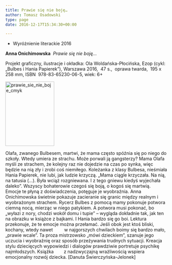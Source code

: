 ```yaml
---
title: Prawie się nie boję…
author: Tomasz Osadowski
type: page
date: 2016-12-17T15:34:30+00:00

---
```

  * Wyróżnienie literackie 2016

**Anna Onichimowska**  _Prawie się nie boję…_

Projekt graficzny, ilustracje i okładka: Ola Woldańska-Płocińska, Ezop (cykl: „Bulbes i Hania Papierek”), Warszawa 2016,  47 s.,  oprawa twarda,  195 x 258 mm, ISBN  978-83-65230-06-5, wiek: 6+

<img class="alignnone size-medium wp-image-3781" src="http://www.ibby.pl/wp-content/uploads/2016/12/prawie_sie_nie_boje_cmyk-152x200.jpg" alt="prawie_sie_nie_boje_cmyk" width="152" height="200" srcset="http://www.ibby.pl/wp-content/uploads/2016/12/prawie_sie_nie_boje_cmyk-152x200.jpg 152w, http://www.ibby.pl/wp-content/uploads/2016/12/prawie_sie_nie_boje_cmyk-76x100.jpg 76w, http://www.ibby.pl/wp-content/uploads/2016/12/prawie_sie_nie_boje_cmyk.jpg 162w" sizes="(max-width: 152px) 100vw, 152px" />

Olafa, zwanego Bulbesem, martwi, że mama często spóźnia się po niego do szkoły. Wtedy umiera ze strachu. Może porwali ją gangsterzy? Mama Olafa myśli ze strachem, że kolejny raz nie dojedzie na czas po synka, więc będzie na nią zły i zrobi coś niemiłego. Koleżanka z klasy Bulbesa, nieśmiała Hania Papierek, nie lubi, jak ludzie krzyczą. „Mama ciągle krzyczała. Na nią, na tatusia (…). Była wciąż rozgniewana. I z tego gniewu kiedyś wyjechała daleko”. Wszyscy bohaterowie czegoś się boją, o kogoś się martwią. Emocje te płyną z doświadczenia, potęguje je wyobraźnia. Anna Onichimowska świetnie pokazuje zacieranie się granic między realnym i wyobrażonym strachem. Rycerz Bulbes z pomocą mamy pokonuje potwora ciemną nocą, mierząc w niego patykiem. A potwora musi pokonać, bo „wyłazi z nory, chodzi wokół domu i tupie” – wygląda dokładnie tak, jak ten na obrazku w książce z bajkami. I Hania bardzo się go boi. Lektura przekonuje, że te emocje można przełamać. Jeśli obok jest ktoś bliski, kochany, wtedy nawet         w najgorszych chwilach boimy się bardzo mało, „prawie wcale”. Ta proza mistrzowsko „mówi dzieckiem”, szanuje jego uczucia i wyobraźnię oraz sposób przeżywania trudnych sytuacji. Kreacja stylu dziecięcych wypowiedzi i dialogów prawdziwie portretuje psychikę najmłodszych. Książka        z nadzwyczajną wrażliwością wspiera emocjonalny rozwój dziecka. [Danuta Świerczyńska-Jelonek]